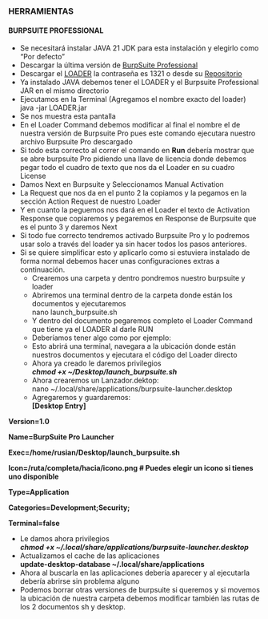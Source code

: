 ### HERRAMIENTAS

#### BURPSUITE PROFESSIONAL

- Se necesitará instalar JAVA 21 JDK para esta instalación y elegirlo como “Por defecto”
- Descargar la última versión de [BurpSuite Professional](https://portswigger.net/burp/releases/professional-community-2024-7-6)
- Descargar el [LOADER](https://drive.google.com/file/d/1W44h3l1aYtbiDiXW5dMxN0Anw5IJYGou/view?usp=sharing) la contraseña es 1321 o desde su [Repositorio](https://github.com/gt0day/Burp-Suite)
- Ya instalado JAVA debemos tener el LOADER y el Burpsuite Professional JAR en el mismo directorio
- Ejecutamos en la Terminal (Agregamos el nombre exacto del loader)  
    java -jar LOADER.jar
- Se nos muestra esta pantalla
- En el Loader Command debemos modificar al final el nombre el de nuestra versión de Burpsuite Pro pues este comando ejecutara nuestro archivo Burpsuite Pro descargado
- Si todo esta correcto al correr el comando en **Run** debería mostrar que se abre burpsuite Pro pidiendo una llave de licencia donde debemos pegar todo el cuadro de texto que nos da el Loader en su cuadro License
- Damos Next en Burpsuite y Seleccionamos Manual Activation
- La Request que nos da en el punto 2 la copiamos y la pegamos en la sección Action Request de nuestro Loader
- Y en cuanto la peguemos nos dará en el Loader el texto de Activation Response que copiaremos y pegaremos en Response de Burpsuite que es el punto 3 y daremos Next
- Si todo fue correcto tendremos activado Burpsuite Pro y lo podremos usar solo a través del loader ya sin hacer todos los pasos anteriores.
- Si se quiere simplificar esto y aplicarlo como si estuviera instalado de forma normal debemos hacer unas configuraciones extras a continuación.
  - Crearemos una carpeta y dentro pondremos nuestro burpsuite y loader
  - Abriremos una terminal dentro de la carpeta donde están los documentos y ejecutaremos  
        nano launch_burpsuite.sh
  - Y dentro del documento pegaremos completo el Loader Command que tiene ya el LOADER al darle RUN
  - Deberíamos tener algo como por ejemplo:
  - Esto abrirá una terminal, navegara a la ubicación donde están nuestros documentos y ejecutara el código del Loader directo
  - Ahora ya creado le daremos privilegios  
        **_chmod +x ~/Desktop/launch_burpsuite.sh_**
  - Ahora crearemos un Lanzador.dektop:  
        nano ~/.local/share/applications/burpsuite-launcher.desktop
  - Agregaremos y guardaremos:  
        **\[Desktop Entry\]**

**Version=1.0**

**Name=BurpSuite Pro Launcher**

**Exec=/home/rusian/Desktop/launch_burpsuite.sh**

**Icon=/ruta/completa/hacia/icono.png # Puedes elegir un icono si tienes uno disponible**

**Type=Application**

**Categories=Development;Security;**

**Terminal=false**

- Le damos ahora privilegios  
    **_chmod +x ~/.local/share/applications/burpsuite-launcher.desktop_**
- Actualizamos el cache de las aplicaciones  
    **update-desktop-database ~/.local/share/applications**
- Ahora al buscarla en las aplicaciones debería aparecer y al ejecutarla debería abrirse sin problema alguno
- Podemos borrar otras versiones de burpsuite si queremos y si movemos la ubicación de nuestra carpeta debemos modificar también las rutas de los 2 documentos sh y desktop.
